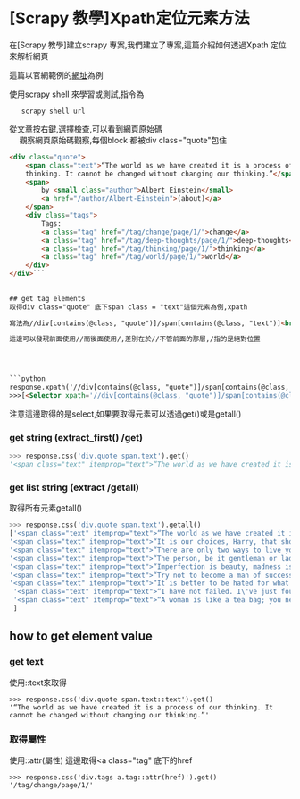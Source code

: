 # [Scrapy 教學]Xpath定位元素方法

在[Scrapy 教學]建立scrapy 專案,我們建立了專案,這篇介紹如何透過Xpath 定位來解析網頁<br>

這篇以官網範例的<a href ="https://quotes.toscrape.com/page/1/">網址</a>為例<br>

 
使用scrapy shell 來學習或測試,指令為
```
   scrapy shell url
```
從文章按右鍵,選擇檢查,可以看到網頁原始碼<br>　
觀察網頁原始碼觀察,每個block 都被div class="quote"包住
```html
<div class="quote">
    <span class="text">“The world as we have created it is a process of our
    thinking. It cannot be changed without changing our thinking.”</span>
    <span>
        by <small class="author">Albert Einstein</small>
        <a href="/author/Albert-Einstein">(about)</a>
    </span>
    <div class="tags">
        Tags:
        <a class="tag" href="/tag/change/page/1/">change</a>
        <a class="tag" href="/tag/deep-thoughts/page/1/">deep-thoughts</a>
        <a class="tag" href="/tag/thinking/page/1/">thinking</a>
        <a class="tag" href="/tag/world/page/1/">world</a>
    </div>
</div>```
 
 
## get tag elements 
取得div class="quote" 底下span class = "text"這個元素為例,xpath 

寫法為//div[contains(@class, "quote")]/span[contains(@class, "text")]<br>

這邊可以發現前面使用//而後面使用/,差別在於//不管前面的那層,/指的是絕對位置




```python
response.xpath('//div[contains(@class, "quote")]/span[contains(@class, "text")]')
>>>[<Selector xpath='//div[contains(@class, "quote")]/span[contains(@class, "text")]' data='<span class="text" itemprop="text">“T...'>,
```
注意這邊取得的是select,如果要取得元素可以透過get()或是getall()

### get string (extract_first() /get)

```python
>>> response.css('div.quote span.text').get()
'<span class="text" itemprop="text">“The world as we have created it is a process of our thinking. It cannot be changed without changing our thinking.”</span>'
```

### get list string (extract /getall)

取得所有元素getall()
```python
>>> response.css('div.quote span.text').getall()
['<span class="text" itemprop="text">“The world as we have created it is a process of our thinking. It cannot be changed without changing our thinking.”</span>',
'<span class="text" itemprop="text">“It is our choices, Harry, that show what we truly are, far more than our abilities.”</span>', 
'<span class="text" itemprop="text">“There are only two ways to live your life. One is as though nothing is a miracle. The other is as though everything is a miracle.”</span>',
'<span class="text" itemprop="text">“The person, be it gentleman or lady, who has not pleasure in a good novel, must be intolerably stupid.”</span>',
'<span class="text" itemprop="text">“Imperfection is beauty, madness is genius and it\'s better to be absolutely ridiculous than absolutely boring.”</span>',
'<span class="text" itemprop="text">“Try not to become a man of success. Rather become a man of value.”</span>', 
'<span class="text" itemprop="text">“It is better to be hated for what you are than to be loved for what you are not.”</span>',
 '<span class="text" itemprop="text">“I have not failed. I\'ve just found 10,000 ways that won\'t work.”</span>',
 '<span class="text" itemprop="text">“A woman is like a tea bag; you never know how strong it is until it\'s in hot water.”</span>', '<span class="text" itemprop="text">“A day without sunshine is like, you know, night.”</span>'
 ]
```

## how to get element value

### get text
使用::text來取得

```
>>> response.css('div.quote span.text::text').get()
'“The world as we have created it is a process of our thinking. It cannot be changed without changing our thinking.”'
```

### 取得屬性
使用::attr(屬性)
這邊取得<a class="tag" 底下的href
```
>>> response.css('div.tags a.tag::attr(href)').get()
'/tag/change/page/1/'
```